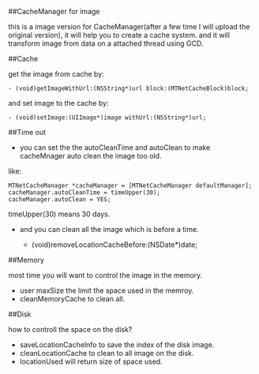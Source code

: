 ##CacheManager for image

this is a image version for CacheManager(after a few time I will upload the original version), it will help you to create a cache system. 
and it will transform image from data on a attached thread using GCD.

##Cache

get the image from cache by:

    - (void)getImageWithUrl:(NSString*)url block:(MTNetCacheBlock)block;


and set image to the cache by:

    - (void)setImage:(UIImage*)image withUrl:(NSString*)url;

##Time out

- you can set the the autoCleanTime and autoClean to make cacheMnager auto clean the image too old.

like:

    MTNetCacheManager *cacheManager = [MTNetCacheManager defaultManager];
    cacheManager.autoCleanTime = timeUpper(30);
    cacheManager.autoClean = YES;
    
timeUpper(30) means 30 days.

- and you can clean all the image which is before a time.

    - (void)removeLocationCacheBefore:(NSDate*)date;

##Memory 

most time you will want to control the image in the memory.

- user maxSize the limit the space used in the memroy.
- cleanMemoryCache to clean all.

##Disk

how to controll the space on the disk?

- saveLocationCacheInfo to save the index of the disk image.
- cleanLocationCache to clean to all image on the disk.
- locationUsed will return size of space used.